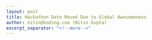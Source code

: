 ```yaml
---
layout: post
title: Hackathon Date Moved Due to Global Awesomeness
author: nitin@koding.com (Nitin Gupta)
excerpt_separator: "<!--more-->"
---
```


